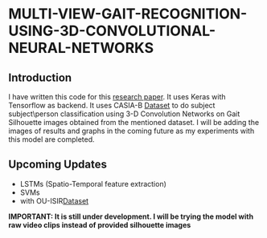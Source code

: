 # MULTI-VIEW-GAIT-RECOGNITION-USING-3D-CONVOLUTIONAL-NEURAL-NETWORKS

## Introduction
I have written this code for this [research paper](https://mediatum.ub.tum.de/doc/1304824/1304824.pdf). It uses Keras with Tensorflow as backend. It uses CASIA-B [Dataset](http://www.cbsr.ia.ac.cn/english/Gait%20Databases.asp) to do subject subject\person classification using 3-D Convolution Networks on Gait Silhouette images obtained from the mentioned dataset. I will be adding the images of results and graphs in the coming future as my experiments with this model are completed.

## Upcoming Updates
* LSTMs (Spatio-Temporal feature extraction)
* SVMs
* with OU-ISIR[Dataset](http://www.am.sanken.osaka-u.ac.jp/BiometricDB/GaitTM.html)

__IMPORTANT: It is still under development. I will be trying the model with raw video clips instead of provided silhouette images__
